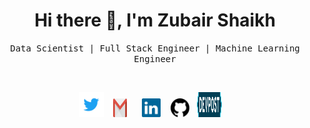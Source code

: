 <h1 align='center'> Hi there 👋, I'm Zubair Shaikh </h1>

<p align='center'> <samp>Data Scientist | Full Stack Engineer | Machine Learning Engineer</samp></p>
<br>

<p align='center'>
  <a href="https://twitter.com/compmonk" target="_blank"><img height="40px" width="40px"
                                                              src="https://raw.githubusercontent.com/compmonk/compmonk/master/assets/icons/twitter.svg"/></a>
  &nbsp;
  <a href="mailto:zsescape@gmail.com"><img height="30px" width="30px" src="https://raw.githubusercontent.com/compmonk/compmonk/master/assets/icons/gmail-icon-2.svg"/></a>
  &nbsp; &nbsp;
  <a href="https://www.linkedin.com/in/zsescape/" target="_blank"><img height="30px" width="30px"
                                                                       src="https://raw.githubusercontent.com/compmonk/compmonk/master/assets/icons/linkedin-icon-2.svg"/></a>
  &nbsp;&nbsp;
  <a href="https://github.com/compmonk" target="_blank"><img height="30px" width="30px"
                                                             src="https://raw.githubusercontent.com/compmonk/compmonk/master/assets/icons/github-1.svg"/></a>
  &nbsp;
  <a href="https://devpost.com/compmonk" target="_blank"><img height="40px" width="40px"
                                                              src="https://raw.githubusercontent.com/compmonk/compmonk/master/assets/icons/devpost.svg"/></a>
  &nbsp; &nbsp;
</p>
